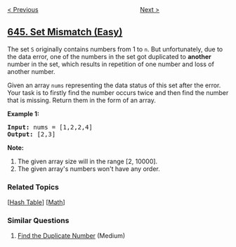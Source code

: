 <!--|This file generated by command(leetcode description); DO NOT EDIT.    |-->
<!--+----------------------------------------------------------------------+-->
<!--|@author    openset <openset.wang@gmail.com>                           |-->
<!--|@link      https://github.com/openset                                 |-->
<!--|@home      https://github.com/tonymontaro/leetcode-hints                        |-->
<!--+----------------------------------------------------------------------+-->

[< Previous](https://github.com/tonymontaro/leetcode-hints/tree/master/problems/maximum-average-subarray-ii "Maximum Average Subarray II")
　　　　　　　　　　　　　　　　
[Next >](https://github.com/tonymontaro/leetcode-hints/tree/master/problems/maximum-length-of-pair-chain "Maximum Length of Pair Chain")

## [645. Set Mismatch (Easy)](https://leetcode.com/problems/set-mismatch "错误的集合")

<p>
The set <code>S</code> originally contains numbers from 1 to <code>n</code>. But unfortunately, due to the data error, one of the numbers in the set got duplicated to <b>another</b> number in the set, which results in repetition of one number and loss of another number. 
</p>

<p>
Given an array <code>nums</code> representing the data status of this set after the error. Your task is to firstly find the number occurs twice and then find the number that is missing. Return them in the form of an array.
</p>


<p><b>Example 1:</b><br />
<pre>
<b>Input:</b> nums = [1,2,2,4]
<b>Output:</b> [2,3]
</pre>
</p>

<p><b>Note:</b><br>
<ol>
<li>The given array size will in the range [2, 10000].</li>
<li>The given array's numbers won't have any order.</li>
</ol>
</p>

### Related Topics
  [[Hash Table](https://github.com/tonymontaro/leetcode-hints/tree/master/tag/hash-table/README.md)]
  [[Math](https://github.com/tonymontaro/leetcode-hints/tree/master/tag/math/README.md)]

### Similar Questions
  1. [Find the Duplicate Number](https://github.com/tonymontaro/leetcode-hints/tree/master/problems/find-the-duplicate-number) (Medium)
